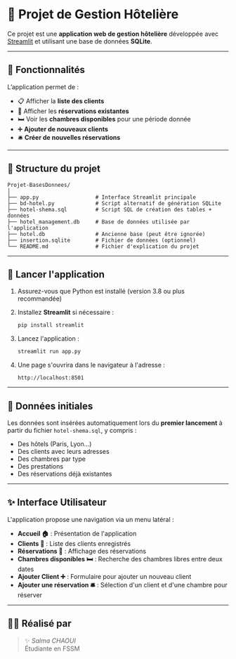 # 🏨 Projet de Gestion Hôtelière

Ce projet est une **application web de gestion hôtelière** développée avec [Streamlit](https://streamlit.io) et utilisant une base de données **SQLite**.

---

## 🔧 Fonctionnalités

L’application permet de :

- 📋 Afficher la **liste des clients**
- 📅 Afficher les **réservations existantes**
- 🛏️ Voir les **chambres disponibles** pour une période donnée
- ➕ **Ajouter de nouveaux clients**
- 🛎️ **Créer de nouvelles réservations**

---

## 📁 Structure du projet

```
Projet-BasesDonnees/
│
├── app.py                  # Interface Streamlit principale
├── bd-hotel.py             # Script alternatif de génération SQLite
├── hotel-shema.sql         # Script SQL de création des tables + données
├── hotel_management.db     # Base de données utilisée par l'application
├── hotel.db                # Ancienne base (peut être ignorée)
├── insertion.sqlite        # Fichier de données (optionnel)
└── README.md               # Fichier d'explication du projet
```

---

## 🚀 Lancer l'application

1. Assurez-vous que Python est installé (version 3.8 ou plus recommandée)
2. Installez **Streamlit** si nécessaire :
   ```bash
   pip install streamlit
   ```

3. Lancez l'application :
   ```bash
   streamlit run app.py
   ```

4. Une page s'ouvrira dans le navigateur à l'adresse :
   ```
   http://localhost:8501
   ```

---

## 🧠 Données initiales

Les données sont insérées automatiquement lors du **premier lancement** à partir du fichier `hotel-shema.sql`, y compris :

- Des hôtels (Paris, Lyon…)
- Des clients avec leurs adresses
- Des chambres par type
- Des prestations
- Des réservations déjà existantes

---

## ✨ Interface Utilisateur

L'application propose une navigation via un menu latéral :

- **Accueil 🏠** : Présentation de l'application
- **Clients 👥** : Liste des clients enregistrés
- **Réservations 📅** : Affichage des réservations
- **Chambres disponibles 🛏️** : Recherche des chambres libres entre deux dates
- **Ajouter Client ➕** : Formulaire pour ajouter un nouveau client
- **Ajouter une réservation 🛎️** : Sélection d'un client et d'une chambre pour réserver

---

## 👩‍💻 Réalisé par

> ✨ *Salma CHAOUI*  
> Étudiante en FSSM

